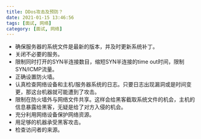 ```yaml
---
title: DDos攻击及预防？
date: 2021-01-15 13:46:56
tags: [面试, 网络]
category: [面试, 网络]
---
```


* 确保服务器的系统文件是最新的版本，并及时更新系统补丁。
* 关闭不必要的服务。
* 限制同时打开的SYN半连接数目，缩短SYN半连接的time out时间，限制SYN/ICMP流量。
* 正确设置防火墙。
* 认真检查网络设备和主机/服务器系统的日志。只要日志出现漏洞或是时间变更，那这台机器就可能遭到了攻击。
* 限制在防火墙外与网络文件共享。这样会给黑客截取系统文件的机会，主机的信息暴露给黑客，无疑是给了对方入侵的机会。
* 充分利用网络设备保护网络资源。
* 用足够的机器承受黑客攻击。
* 检查访问者的来源。
